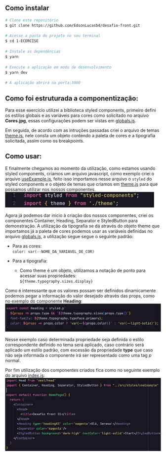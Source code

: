 ## Como instalar

```bash
# Clone este repositório
$ git clone https://github.com/EdsonLucasbd/desafio-front.git

# Acesse a pasta do projeto no seu terminal
$ cd 1-ECERCISE

# Instale as dependências
$ yarn

# Execute a aplicação em modo de desenvolvimento
$ yarn dev

# A aplicação abrirá na porta:3000
```

## Como foi estruturada a componentização:
Para esse exercício utilizei a biblioteca styled components, primeiro defini os estilos globais e as variáveis para cores como solicitado no arquivo **Cores.jpg**, essas configurações podem ser vistas em [globals.js](src/styles/globals.js).

Em seguida, de acordo com as intruções passadas criei o arquivo de temas [theme.js](src/styles/theme.js), nele consta um objeto contendo a paleta de cores e a tipografia solicitada, assim como os breakpoints.

## Como usar:
E finalmente chegamos ao momento da utilização, como estamos usando styled components, criamos um arquivo javascript, como exemplo criei o arquivo [useExample.js](src/styles/useExample.js), feito isso importamos nesse arquivo o `styled` do styled components e o objeto de temas que criamos em [theme.js](src/styles/theme.js) para que possamos utilizar nos nossos componentes.
![imports](materiais/instructionsImages/styled_&_theme_imports.jpg)

Agora já podemos dar inicio à criação dos nossos componentes, criei os componentes Container, Heading, Separator e StyledButton para demonstração. A utilização da tipografia se dá através do objeto theme que importamos já a paleta de cores podemos usar as variáveis definidas no arquivo [globals.js](src/styles/globals.js), a utilização segue segue o seguinte padrão:
- Para as cores:   
    `color: var(--NOME_DA_VARIAVEL_DE_COR)`

- Para a tipografia:  
    - Como theme é um objeto, utilizamos a notação de ponto para acessar suas propriedades:   
    `${theme.typography.sizes.display}`

Como é interessante que os valores possam ser definidos dinamicamente podemos pegar a informação do valor desejado através das props, como no exemplo do componente **Heading**:
![use example](materiais/instructionsImages/use_example.jpg)

Nesse exemplo caso determinada propriedade seja definida o estilo correspondente definido no tema será aplicado, caso contrário será aplicado um estilo padrão, com excessão da propriedade **type** que caso não seja informada o componente irá ser representado como uma tag *p* normal.

Por fim utilização dos componentes criados fica como no seguinte exemplo do arquivo [index.js](pages/index.js):
![use of components](materiais/instructionsImages/use_components.jpg)